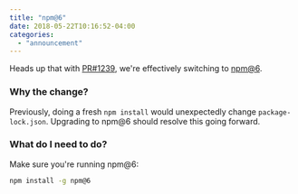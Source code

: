 ```yaml
---
title: "npm@6"
date: 2018-05-22T10:16:52-04:00
categories:
  - "announcement"
---
```


Heads up that with [PR#1239](https://github.com/mattermost/mattermost-webapp/pull/1239), we're effectively switching to [npm@6](https://medium.com/npm-inc/announcing-npm-6-5d0b1799a905).

### Why the change?

Previously, doing a fresh `npm install` would unexpectedly change `package-lock.json`. Upgrading to npm@6 should resolve this going forward.

### What do I need to do?

Make sure you're running npm@6:
```bash
npm install -g npm@6
```
